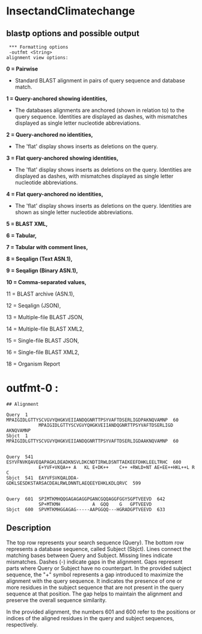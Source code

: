 # InsectandClimatechange

## blastp options and possible output
```
 *** Formatting options
 -outfmt <String>
alignment view options:
```
   **0 = Pairwise** 
   
   - Standard BLAST alignment in pairs of query sequence and database match.  


  **1 = Query-anchored showing identities,**

  - The databases alignments are anchored (shown in relation to) to the query sequence. Identities are displayed as dashes, with mismatches displayed as single letter nucleotide abbreviations.
  
  **2 = Query-anchored no identities,**
- The 'flat' display shows inserts as deletions on the query. 

**3 = Flat query-anchored showing identities,**
- The 'flat' display shows inserts as deletions on the query. Identities are displayed as dashes, with mismatches displayed as single letter nucleotide abbreviations.


**4 = Flat query-anchored no identities,**
- The 'flat' display shows inserts as deletions on the query. Identities are shown as single letter nucleotide abbreviations.

**5 = BLAST XML,**

**6 = Tabular,**

**7 = Tabular with comment lines,**

**8 = Seqalign (Text ASN.1),**

**9 = Seqalign (Binary ASN.1),**

**10 = Comma-separated values,**


11 = BLAST archive (ASN.1),

12 = Seqalign (JSON),

13 = Multiple-file BLAST JSON,

14 = Multiple-file BLAST XML2,

15 = Single-file BLAST JSON,

16 = Single-file BLAST XML2,

18 = Organism Report

#  outfmt-0 : 

```
## Alignment

Query  1    MPAIGIDLGTTYSCVGVYQHGKVEIIANDQGNRTTPSYVAFTDSERLIGDPAKNQVAMNP  60
            MPAIGIDLGTTYSCVGVYQHGKVEIIANDQGNRTTPSYVAFTDSERLIGD AKNQVAMNP
Sbjct  1    MPAIGIDLGTTYSCVGVYQHGKVEIIANDQGNRTTPSYVAFTDSERLIGDAAKNQVAMNP  60


Query  541  ESYVFNVKQAVEQAPAGKLDEADKNSVLDKCNDTIRWLDSNTTAEKEEFDHKLEELTRHC  600
            E+YVF+VKQA++ A   KL E+DK++    C++ +RWLD+NT AE+EE++HKL++L R C
Sbjct  541  EAYVFSVKQALDDA-GDKLSESDKSTARSACDEALRWLDNNTLAEQEEYEHKLKDLQRVC  599


Query  601  SPIMTKMHQQGAGAGAGGPGANCGQQAGGFGGYSGPTVEEVD  642
            SP+MTKMH            A  GQQ    G   GPTVEEVD
Sbjct  600  SPVMTKMHGGAGAG-----AAPGGQQ---HGRADGPTVEEVD  633
```

## Description
 The top row represents your search sequence (Query). The bottom row represents a database sequence, called Subject (Sbjct). Lines connect the matching bases between Query and Subject. Missing lines indicate mismatches. Dashes (-) indicate gaps in the alignment. Gaps represent parts where Query or Subject have no counterpart. In the provided subject sequence, the "+" symbol represents a gap introduced to maximize the alignment with the query sequence. It indicates the presence of one or more residues in the subject sequence that are not present in the query sequence at that position. The gap helps to maintain the alignment and preserve the overall sequence similarity.
 
In the provided alignment, the numbers 601 and 600 refer to the positions or indices of the aligned residues in the query and subject sequences, respectively.